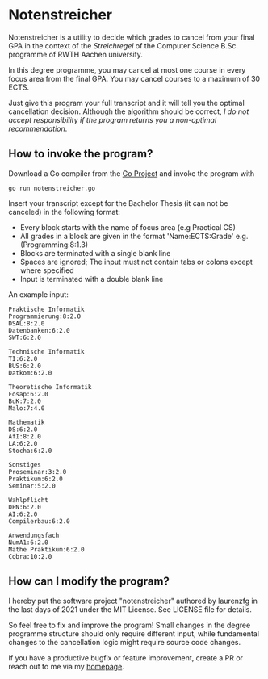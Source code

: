 # Notenstreicher

Notenstreicher is a utility to decide which grades to cancel from your final GPA in the context of the *Streichregel*
of the Computer Science B.Sc. programme of RWTH Aachen university.

In this degree programme, you may cancel at most one course in every focus area from the final GPA.
You may cancel courses to a maximum of 30 ECTS.

Just give this program your full transcript and it will tell you the optimal cancellation decision.
Although the algorithm should be correct, *I do not accept responsibility if the program returns you a non-optimal recommendation*.

## How to invoke the program?

Download a Go compiler from the [Go Project](https://go.dev) and invoke the program with

    go run notenstreicher.go

Insert your transcript except for the Bachelor Thesis (it can not be canceled) in the following format:
* Every block starts with the name of focus area (e.g Practical CS)
* All grades in a block are given in the format 'Name:ECTS:Grade' e.g. (Programming:8:1.3)
* Blocks are terminated with a single blank line
* Spaces are ignored; The input must not contain tabs or colons except where specified
* Input is terminated with a double blank line

An example input:

    Praktische Informatik
    Programmierung:8:2.0
    DSAL:8:2.0
    Datenbanken:6:2.0
    SWT:6:2.0

    Technische Informatik
    TI:6:2.0
    BUS:6:2.0
    Datkom:6:2.0

    Theoretische Informatik
    Fosap:6:2.0
    BuK:7:2.0
    Malo:7:4.0

    Mathematik
    DS:6:2.0
    AfI:8:2.0
    LA:6:2.0
    Stocha:6:2.0

    Sonstiges
    Proseminar:3:2.0
    Praktikum:6:2.0
    Seminar:5:2.0

    Wahlpflicht
    DPN:6:2.0
    AI:6:2.0
    Compilerbau:6:2.0

    Anwendungsfach
    NumA1:6:2.0
    Mathe Praktikum:6:2.0
    Cobra:10:2.0

## How can I modify the program?
I hereby put the software project "notenstreicher" authored by laurenzfg in the last days of 2021 under the MIT License.
See LICENSE file for details.

So feel free to fix and improve the program!
Small changes in the degree programme structure should only require different input,
while fundamental changes to the cancellation logic might require source code changes.

If you have a productive bugfix or feature improvement, create a PR or reach out to me via my [homepage](https://laurenzfg.com).
